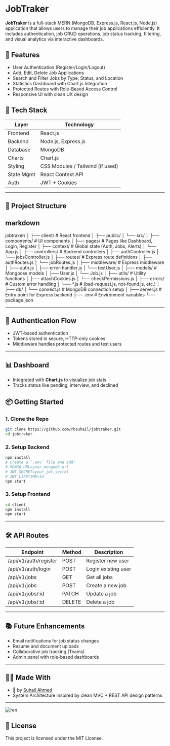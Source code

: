 

# JobTraker

**JobTraker** is a full-stack MERN (MongoDB, Express.js, React.js, Node.js) application that allows users to manage their job applications efficiently. It includes authentication, job CRUD operations, job status tracking, filtering, and visual analytics via interactive dashboards.

## 🚀 Features

- User Authentication (Register/Login/Logout)
- Add, Edit, Delete Job Applications
- Search and Filter Jobs by Type, Status, and Location
- Statistics Dashboard with Chart.js Integration
- Protected Routes with Role-Based Access Control
- Responsive UI with clean UX design

## 🧱 Tech Stack

| Layer       | Technology     |
|------------|----------------|
| Frontend   | React.js       |
| Backend    | Node.js, Express.js |
| Database   | MongoDB        |
| Charts     | Chart.js       |
| Styling    | CSS Modules / Tailwind (if used) |
| State Mgmt | React Context API |
| Auth       | JWT + Cookies  |

---

## 📁 Project Structure
markdown
---

jobtraker/
│
├── client/                     # React frontend
│   ├── public/
│   └── src/
│       ├── components/         # UI components
│       ├── pages/              # Pages like Dashboard, Login, Register
│       ├── context/            # Global state (Auth, Jobs, Alerts)
│       └── App.js
│
├── controllers/               # Backend controllers
│   ├── authController.js
│   └── jobsController.js
│
├── routes/                    # Express route definitions
│   ├── authRoutes.js
│   └── jobRoutes.js
│
├── middleware/                # Express middleware
│   ├── auth.js
│   ├── error-handler.js
│   └── testUser.js
│
├── models/                    # Mongoose models
│   ├── User.js
│   └── Job.js
│
├── utils/                     # Utility functions
│   ├── attachCookies.js
│   └── checkPermissions.js
│
├── errors/                    # Custom error handling
│   └── *.js                   # (bad-request.js, not-found.js, etc.)
│
├── db/
│   └── connect.js             # MongoDB connection setup
│
├── server.js                  # Entry point for Express backend
├── .env                       # Environment variables
└── package.json


---

## 🔐 Authentication Flow

- JWT-based authentication
- Tokens stored in secure, HTTP-only cookies
- Middleware handles protected routes and test users

---

## 📊 Dashboard

- Integrated with **Chart.js** to visualize job stats
- Tracks status like pending, interview, and declined



## 📦 Getting Started

### 1. Clone the Repo

```bash
git clone https://github.com/rbsuhail/jobtraker.git
cd jobtraker
```

### 2. Setup Backend

```bash
npm install
# Create a `.env` file and add:
# MONGO_URL=your_mongodb_url
# JWT_SECRET=your_jwt_secret
# JWT_LIFETIME=1d
npm start
```

### 3. Setup Frontend

```bash
cd client
npm install
npm start
```

---

## 🛠️ API Routes

| Endpoint              | Method | Description               |
|-----------------------|--------|---------------------------|
| /api/v1/auth/register | POST   | Register new user         |
| /api/v1/auth/login    | POST   | Login existing user       |
| /api/v1/jobs          | GET    | Get all jobs              |
| /api/v1/jobs          | POST   | Create a new job          |
| /api/v1/jobs/:id      | PATCH  | Update a job              |
| /api/v1/jobs/:id      | DELETE | Delete a job              |

---

## 📚 Future Enhancements

- Email notifications for job status changes
- Resume and document uploads
- Collaborative job tracking (Teams)
- Admin panel with role-based dashboards

---

## 👨‍💻 Made With

- 💙 by [Suhail Ahmed](https://github.com/rbsuhail)
- System Architecture inspired by clean MVC + REST API design patterns

---
![ren](https://github.com/user-attachments/assets/31694ed1-86d6-49f9-ad38-54d346b5139d)


## 📜 License

This project is licensed under the MIT License.
```

